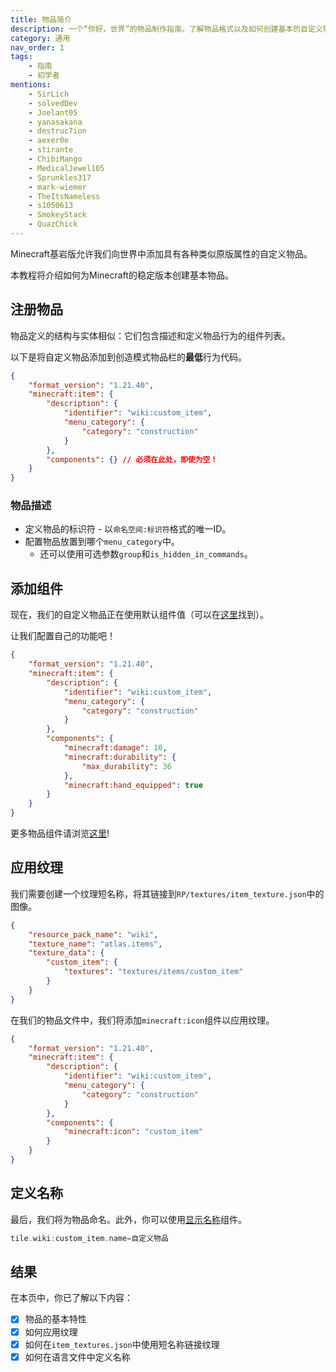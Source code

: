 ```yaml
---
title: 物品简介
description: 一个“你好，世界”的物品制作指南。了解物品格式以及如何创建基本的自定义物品。
category: 通用
nav_order: 1
tags:
    - 指南
    - 初学者
mentions:
    - SirLich
    - solvedDev
    - Joelant05
    - yanasakana
    - destruc7ion
    - aexer0e
    - stirante
    - ChibiMango
    - MedicalJewel105
    - Sprunkles317
    - mark-wiemer
    - TheItsNameless
    - s1050613
    - SmokeyStack
    - QuazChick
---
```


Minecraft基岩版允许我们向世界中添加具有各种类似原版属性的自定义物品。

本教程将介绍如何为Minecraft的稳定版本创建基本物品。

## 注册物品

物品定义的结构与实体相似：它们包含描述和定义物品行为的组件列表。

以下是将自定义物品添加到创造模式物品栏的**最低**行为代码。

```json title="BP/items/custom_item.json"
{
    "format_version": "1.21.40",
    "minecraft:item": {
        "description": {
            "identifier": "wiki:custom_item",
            "menu_category": {
                "category": "construction"
            }
        },
        "components": {} // 必须在此处，即使为空！
    }
}
```

### 物品描述

-   定义物品的标识符 - 以`命名空间:标识符`格式的唯一ID。
-   配置物品放置到哪个`menu_category`中。
    -   还可以使用可选参数`group`和`is_hidden_in_commands`。

## 添加组件

现在，我们的自定义物品正在使用默认组件值（可以在[这里](/items/item-components)找到）。

让我们配置自己的功能吧！

```json title="BP/items/custom_item.json"
{
    "format_version": "1.21.40",
    "minecraft:item": {
        "description": {
            "identifier": "wiki:custom_item",
            "menu_category": {
                "category": "construction"
            }
        },
        "components": {
            "minecraft:damage": 10,
            "minecraft:durability": {
                "max_durability": 36
            },
            "minecraft:hand_equipped": true
        }
    }
}
```

更多物品组件请浏览[这里](/items/item-components)!

## 应用纹理

我们需要创建一个纹理短名称，将其链接到`RP/textures/item_texture.json`中的图像。

```json title="RP/textures/item_texture.json"
{
    "resource_pack_name": "wiki",
    "texture_name": "atlas.items",
    "texture_data": {
        "custom_item": {
            "textures": "textures/items/custom_item"
        }
    }
}
```

在我们的物品文件中，我们将添加`minecraft:icon`组件以应用纹理。

```json title="BP/items/custom_item.json"
{
    "format_version": "1.21.40",
    "minecraft:item": {
        "description": {
            "identifier": "wiki:custom_item",
            "menu_category": {
                "category": "construction"
            }
        },
        "components": {
            "minecraft:icon": "custom_item"
        }
    }
}
```

## 定义名称

最后，我们将为物品命名。此外，你可以使用[显示名称](/items/item-components#display-name)组件。

```c title="RP/texts/en_US.lang"
tile.wiki:custom_item.name=自定义物品
```

## 结果

在本页中，你已了解以下内容：

-   [x] 物品的基本特性
-   [x] 如何应用纹理
-   [x] 如何在`item_textures.json`中使用短名称链接纹理
-   [x] 如何在语言文件中定义名称